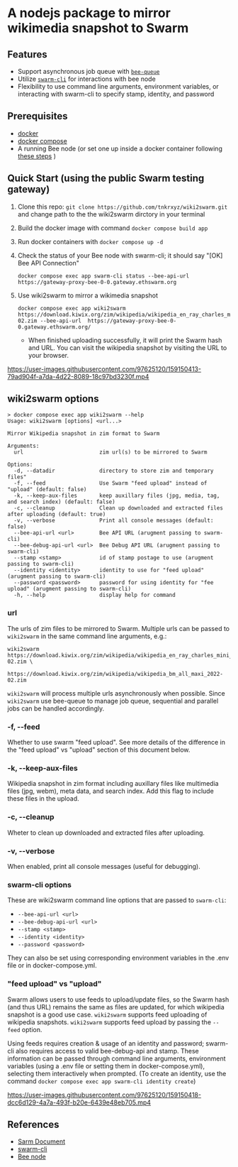 # A nodejs package to mirror wikimedia snapshot to Swarm

## Features
- Support asynchronous job queue with [`bee-queue`](https://github.com/bee-queue/bee-queue)
- Utilize [`swarm-cli`](https://github.com/ethersphere/swarm-cli) for interactions with bee node
- Flexibility to use command line arguments, environment variables, or interacting with swarm-cli to specify stamp, identity, and password

## Prerequisites
- [docker](https://docs.docker.com/engine/install/) 
- [docker compose](https://docs.docker.com/compose/install/)
- A running Bee node (or set one up inside a docker container following [these steps](https://github.com/tnkrxyz/wiki2swarm/tree/master/beenode) )

## Quick Start (using the public Swarm testing gateway)
1. Clone this repo: `git clone https://github.com/tnkrxyz/wiki2swarm.git` and change path to the the wiki2swarm dirctory in your terminal
2. Build the docker image with command `docker compose build app`
3. Run docker containers with `docker compose up -d`
4. Check the status of your Bee node with swarm-cli; it should say "[OK] Bee API Connection"
    ```
    docker compose exec app swarm-cli status --bee-api-url https://gateway-proxy-bee-0-0.gateway.ethswarm.org
    ```
5. Use wiki2swarm to mirror a wikimedia snapshot
    ```
    docker compose exec app wiki2swarm https://download.kiwix.org/zim/wikipedia/wikipedia_en_ray_charles_mini_2022-02.zim --bee-api-url  https://gateway-proxy-bee-0-0.gateway.ethswarm.org/
    ```

    - When finished uploading successfully, it will print the Swarm hash and URL. You can visit the wikipedia snapshot by visiting the URL to your browser.


https://user-images.githubusercontent.com/97625120/159150413-79ad904f-a7da-4d22-8089-18c97bd3230f.mp4


## wiki2swarm options

```
> docker compose exec app wiki2swarm --help
Usage: wiki2swarm [options] <url...>

Mirror Wikipedia snapshot in zim format to Swarm

Arguments:
  url                        zim url(s) to be mirrored to Swarm

Options:
  -d, --datadir              directory to store zim and temporary files"
  -f, --feed                 Use Swarm "feed upload" instead of "upload" (default: false)
  -k, --keep-aux-files       keep auxillary files (jpg, media, tag, and search index) (default: false)
  -c, --cleanup              Clean up downloaded and extracted files after uploading (default: true)
  -v, --verbose              Print all console messages (default: false)
  --bee-api-url <url>        Bee API URL (arugment passing to swarm-cli)
  --bee-debug-api-url <url>  Bee Debug API URL (arugment passing to swarm-cli)
  --stamp <stamp>            id of stamp postage to use (arugment passing to swarm-cli)
  --identity <identity>      identity to use for "feed upload" (arugment passing to swarm-cli)
  --password <password>      password for using identity for "fee upload" (arugment passing to swarm-cli)
  -h, --help                 display help for command
```

### url
The urls of zim files to be mirrored to Swarm. Multiple urls can be passed to `wiki2swarm` in the same command line arguments, e.g.: 
```
wiki2swarm https://download.kiwix.org/zim/wikipedia/wikipedia_en_ray_charles_mini_2022-02.zim \
           https://download.kiwix.org/zim/wikipedia/wikipedia_bm_all_maxi_2022-02.zim
```
`wiki2swarm` will process  multiple urls asynchronously when possible. Since `wiki2swarm` use bee-queue to manage job queue, sequential and parallel jobs can be handled accordingly.

### -f, --feed
Whether to use swarm "feed upload". See more details of the difference in the "feed upload" vs "upload" section of this document below.

### -k, --keep-aux-files
Wikipedia snapshot in zim format including auxillary files like multimedia files (jpg, webm), meta data, and search index. Add this flag to include these files in the upload.

### -c, --cleanup
Wheter to clean up downloaded and extracted files after uploading.

### -v, --verbose
When enabled, print all console messages (useful for debugging).

### swarm-cli options
These are wiki2swarm command line options that are passed to `swarm-cli`:
- `--bee-api-url <url>`
- `--bee-debug-api-url <url>`
- `--stamp <stamp>`
- `--identity <identity>`
- `--password <password>`

They can also be set using corresponding environment variables in the .env file or in docker-compose.yml.


### "feed upload" vs "upload"
Swarm allows users to use feeds to upload/update files, so the Swarm hash (and thus URL) remains the same as files are updated, for which wikipedia snapshot is a good use case. `wiki2swarm` supports feed uploading of wikipedia snapshots. `wiki2swarm` supports feed upload by passing the `--feed` option.

Using feeds requires creation & usage of an identity and password; swarm-cli also requires access to valid bee-debug-api and stamp. These information can be passed through command line arguments, environment variables (using a .env file or setting them in docker-compose.yml), selecting them interactively when prompted. (To create an identity, use the command `docker compose exec app swarm-cli identity create`)


https://user-images.githubusercontent.com/97625120/159150418-dcc6d129-4a7a-493f-b20e-6439e48eb705.mp4


## References
- [Sarm Document](https://docs.ethswarm.org/docs/)
- [swarm-cli](https://github.com/ethersphere/swarm-cli)
- [Bee node](https://github.com/ethersphere/bee)
